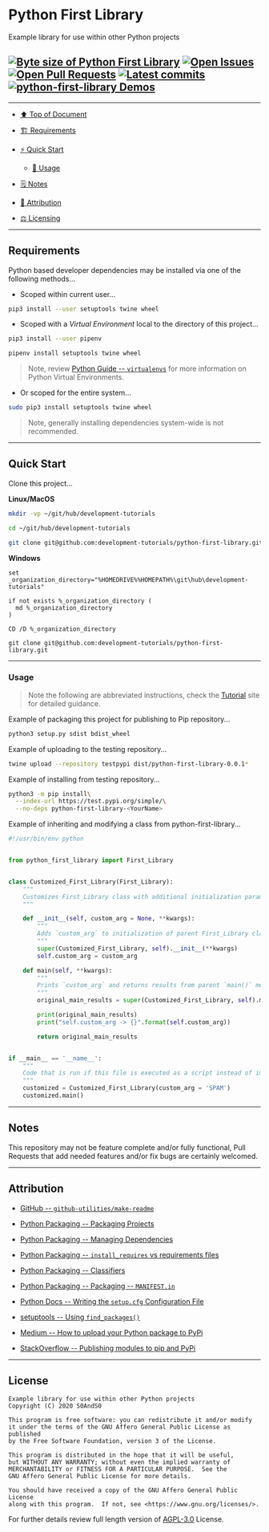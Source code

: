 # Python First Library
[heading__top]:
  #python-first-library
  "&#x2B06; Example library for use within other Python projects"


Example library for use within other Python projects

## [![Byte size of Python First Library][badge__master__python_first_library__source_code]][python_first_library__master__source_code] [![Open Issues][badge__issues__python_first_library]][issues__python_first_library] [![Open Pull Requests][badge__pull_requests__python_first_library]][pull_requests__python_first_library] [![Latest commits][badge__commits__python_first_library__master]][commits__python_first_library__master] [![python-first-library Demos][badge__gh_pages__python_first_library]][gh_pages__python_first_library]


------


- [:arrow_up: Top of Document][heading__top]

- [:building_construction: Requirements][heading__requirements]

- [:zap: Quick Start][heading__quick_start]

  - [&#x1F9F0; Usage][heading__usage]

- [&#x1F5D2; Notes][heading__notes]

- [:card_index: Attribution][heading__attribution]

- [:balance_scale: Licensing][heading__license]


------



## Requirements
[heading__requirements]:
  #requirements
  "&#x1F3D7; Prerequisites and/or dependencies that this project needs to function properly"


Python based developer dependencies may be installed via one of the following methods...


- Scoped within current user...


```Bash
pip3 install --user setuptools twine wheel
```


- Scoped with a _Virtual Environment_ local to the directory of this project...


```Bash
pip3 install --user pipenv

pipenv install setuptools twine wheel
```


> Note, review [Python Guide -- `virtualenvs`](https://docs.python-guide.org/dev/virtualenvs/) for more information on Python Virtual Environments.


- Or scoped for the entire system...


```Bash
sudo pip3 install setuptools twine wheel
```


> Note, generally installing dependencies system-wide is not recommended.


___


## Quick Start
[heading__quick_start]:
  #quick-start
  "&#9889; Perhaps as easy as one, 2.0,..."


Clone this project...


**Linux/MacOS**


```Bash
mkdir -vp ~/git/hub/development-tutorials

cd ~/git/hub/development-tutorials

git clone git@github.com:development-tutorials/python-first-library.git
```


**Windows**


```Batch
set _organization_directory="%HOMEDRIVE%%HOMEPATH%\git\hub\development-tutorials"

if not exists %_organization_directory (
  md %_organization_directory
)

CD /D %_organization_directory

git clone git@github.com:development-tutorials/python-first-library.git
```

------


### Usage
[heading__usage]:
  #usage
  "&#x1F9F0;"


> Note the following are abbreviated instructions, check the [Tutorial][gh_pages__python_first_library] site for detailed guidance.


Example of packaging this project for publishing to Pip repository...


```Bash
python3 setup.py sdist bdist_wheel
```


Example of uploading to the testing repository...


```Bash
twine upload --repository testpypi dist/python-first-library-0.0.1*
```


Example of installing from testing repository...


```Bash
python3 -m pip install\
  --index-url https://test.pypi.org/simple/\
  --no-deps python-first-library-<YourName>
```


Example of inheriting and modifying a class from python-first-library...


```Python
#!/usr/bin/env python


from python_first_library import First_Library


class Customized_First_Library(First_Library):
    """
    Customizes First_Library class with additional initialization parameters
    """

    def __init__(self, custom_arg = None, **kwargs):
        """
        Adds `custom_arg` to initialization of parent First_Library class
        """
        super(Customized_First_Library, self).__init__(**kwargs)
        self.custom_arg = custom_arg

    def main(self, **kwargs):
        """
        Prints `custom_arg` and returns results from parent `main()` method
        """
        original_main_results = super(Customized_First_Library, self).main(**kwargs)

        print(original_main_results)
        print("self.custom_arg -> {}".format(self.custom_arg))

        return original_main_results


if __main__ == '__name__':
    """
    Code that is run if this file is executed as a script instead of imported
    """
    customized = Customized_First_Library(custom_arg = 'SPAM')
    customized.main()
```


___


## Notes
[heading__notes]:
  #notes
  "&#x1F5D2; Additional things to keep in mind when developing"


This repository may not be feature complete and/or fully functional, Pull Requests that add needed features and/or fix bugs are certainly welcomed.

___


## Attribution
[heading__attribution]:
  #attribution
  "&#x1F4C7; Resources that where helpful in building this project so far."


- [GitHub -- `github-utilities/make-readme`](https://github.com/github-utilities/make-readme)

- [Python Packaging -- Packaging Projects](https://packaging.python.org/tutorials/packaging-projects/)

- [Python Packaging -- Managing Dependencies](https://packaging.python.org/tutorials/managing-dependencies/)

- [Python Packaging -- `install_requires` vs requirements files](https://packaging.python.org/discussions/install-requires-vs-requirements/)

- [Python Packaging -- Classifiers](https://pypi.org/classifiers/)

- [Python Packaging -- Packaging -- `MANIFEST.in`](https://packaging.python.org/guides/distributing-packages-using-setuptools/#manifest-in)

- [Python Docs -- Writing the `setup.cfg` Configuration File](https://docs.python.org/3/distutils/configfile.html)

- [setuptools -- Using `find_packages()`](https://setuptools.readthedocs.io/en/latest/setuptools.html#using-find-packages)

- [Medium -- How to upload your Python package to PyPi](https://medium.com/@joel.barmettler/how-to-upload-your-python-package-to-pypi-65edc5fe9c56)

- [StackOverflow -- Publishing modules to pip and PyPi](https://stackoverflow.com/questions/56129825/)


___


## License
[heading__license]:
  #license
  "&#x2696; Legal side of Open Source"


```
Example library for use within other Python projects
Copyright (C) 2020 S0AndS0

This program is free software: you can redistribute it and/or modify
it under the terms of the GNU Affero General Public License as published
by the Free Software Foundation, version 3 of the License.

This program is distributed in the hope that it will be useful,
but WITHOUT ANY WARRANTY; without even the implied warranty of
MERCHANTABILITY or FITNESS FOR A PARTICULAR PURPOSE.  See the
GNU Affero General Public License for more details.

You should have received a copy of the GNU Affero General Public License
along with this program.  If not, see <https://www.gnu.org/licenses/>.
```


For further details review full length version of [AGPL-3.0][branch__current__license] License.



[branch__current__license]:
  /LICENSE
  "&#x2696; Full length version of AGPL-3.0 License"


[badge__commits__python_first_library__master]:
  https://img.shields.io/github/last-commit/development-tutorials/python-first-library/master.svg

[commits__python_first_library__master]:
  https://github.com/development-tutorials/python-first-library/commits/master
  "&#x1F4DD; History of changes on this branch"


[python_first_library__community]:
  https://github.com/development-tutorials/python-first-library/community
  "&#x1F331; Dedicated to functioning code"

[python_first_library__gh_pages]:
  https://github.com/development-tutorials/python-first-library/tree/
  "Source code examples hosted thanks to GitHub Pages!"

[badge__gh_pages__python_first_library]:
  https://img.shields.io/website/https/development-tutorials.github.io/python-first-library/index.html.svg?down_color=darkorange&down_message=Offline&label=Demo&logo=Demo%20Site&up_color=success&up_message=Online

[gh_pages__python_first_library]:
  https://development-tutorials.github.io/python-first-library/index.html
  "&#x1F52C; Check the example collection tests"

[issues__python_first_library]:
  https://github.com/development-tutorials/python-first-library/issues
  "&#x2622; Search for and _bump_ existing issues or open new issues for project maintainer to address."

[pull_requests__python_first_library]:
  https://github.com/development-tutorials/python-first-library/pulls
  "&#x1F3D7; Pull Request friendly, though please check the Community guidelines"

[python_first_library__master__source_code]:
  https://github.com/development-tutorials/python-first-library/
  "&#x2328; Project source!"

[badge__issues__python_first_library]:
  https://img.shields.io/github/issues/development-tutorials/python-first-library.svg

[badge__pull_requests__python_first_library]:
  https://img.shields.io/github/issues-pr/development-tutorials/python-first-library.svg

[badge__master__python_first_library__source_code]:
  https://img.shields.io/github/repo-size/development-tutorials/python-first-library
